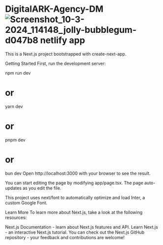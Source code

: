 # DigitalARK-Agency-DM![Screenshot_10-3-2024_114148_jolly-bubblegum-d047b8 netlify app](https://github.com/SudhamaAnonymous/DigitalARK-Agency-DM/assets/152418947/bd38970e-6347-4ad5-8db5-331d5e99dcde)


This is a Next.js project bootstrapped with create-next-app.

Getting Started
First, run the development server:

npm run dev
# or
yarn dev
# or
pnpm dev
# or
bun dev
Open http://localhost:3000 with your browser to see the result.

You can start editing the page by modifying app/page.tsx. The page auto-updates as you edit the file.

This project uses next/font to automatically optimize and load Inter, a custom Google Font.

Learn More
To learn more about Next.js, take a look at the following resources:

Next.js Documentation - learn about Next.js features and API.
Learn Next.js - an interactive Next.js tutorial.
You can check out the Next.js GitHub repository - your feedback and contributions are welcome!
 
